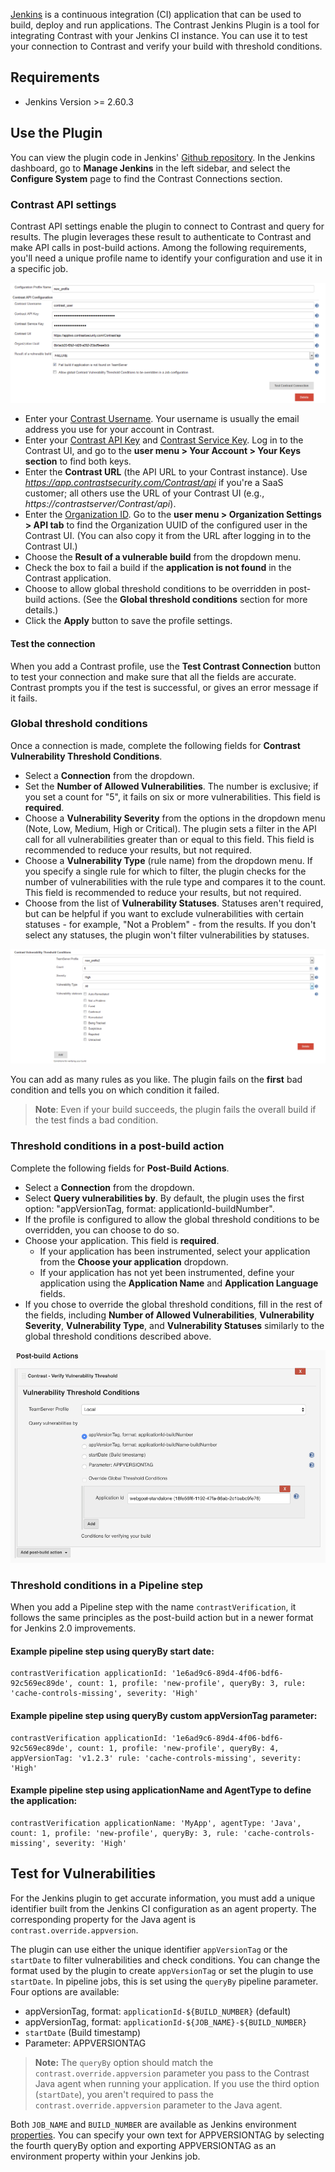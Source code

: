 <!--
title: "Contrast Jenkins Plugin"
description: "Sample Jenkins plugin using the Contrast Java SDK"
tags: "tools Jenkins SDK Integration Java"
-->

[Jenkins](https://jenkins.io/) is a continuous integration (CI) application that can be used to build, deploy and run applications. The Contrast Jenkins Plugin is a tool for integrating Contrast with your Jenkins CI instance. You can use it to test your connection to Contrast and verify your build with threshold conditions.

## Requirements
* Jenkins Version >= 2.60.3

## Use the Plugin

You can view the plugin code in Jenkins' [Github repository](https://github.com/jenkinsci/contrast-continuous-application-security-plugin). In the Jenkins dashboard, go to **Manage Jenkins** in the left sidebar, and select the **Configure System** page to find the Contrast Connections section.

### Contrast API settings

Contrast API settings enable the plugin to connect to Contrast and query for results. The plugin leverages these result to authenticate to Contrast and make API calls in post-build actions. Among the following requirements, you'll need a unique profile name to identify your configuration and use it in a specific job.

<a href="assets/images/Jenkins_ts_profile.png" rel="lightbox" title="Profile configuration"><img class="thumbnail" src="assets/images/Jenkins_ts_profile.png"/></a>

* Enter your [Contrast Username](user-account.html#loginpwd). Your username is usually the email address you use for your account in Contrast. 
* Enter your [Contrast API Key](user-account.html#profile) and [Contrast Service Key](user-account.html#profile). Log in to the Contrast UI, and go to the **user menu > Your Account > Your Keys section** to find both keys.         
* Enter the **Contrast URL** (the API URL to your Contrast instance). Use *https://app.contrastsecurity.com/Contrast/api* if you're a SaaS customer; all others use the URL of your Contrast UI (e.g., *https://contrastserver/Contrast/api*). 
* Enter the [Organization ID](admin-orgsettings.html#apikey). Go to the **user menu > Organization Settings > API tab** to find the Organization UUID of the configured user in the Contrast UI. (You can also copy it from the URL after logging in to the Contrast UI.) 
* Choose the **Result of a vulnerable build** from the dropdown menu. 
* Check the box to fail a build if the **application is not found** in the Contrast application. 
* Choose to allow global threshold conditions to be overridden in post-build actions. (See the **Global threshold conditions**
section for more details.)
* Click the **Apply** button to save the profile settings.

#### Test the connection

When you add a Contrast profile, use the **Test Contrast Connection** button to test your connection and make sure that all the fields are accurate. Contrast prompts you if the test is successful, or gives an error message if it fails.

### Global threshold conditions

Once a connection is made, complete the following fields for **Contrast Vulnerability Threshold Conditions**. 

* Select a **Connection** from the dropdown.
* Set the **Number of Allowed Vulnerabilities**. The number is exclusive; if you set a count for "5", it fails on six or more vulnerabilities. This field is **required**.
* Choose a **Vulnerability Severity** from the options in the dropdown menu (Note, Low, Medium, High or Critical). The plugin sets a filter in the API call for all vulnerabilities greater than or equal to this field. This field is recommended to reduce your results, but not required. 
* Choose a **Vulnerability Type** (rule name) from the dropdown menu. If you specify a single rule for which to filter, the plugin checks for the number of vulnerabilities with the rule type and compares it to the count. This field is recommended to reduce your results, but not required. 
* Choose from the list of **Vulnerability Statuses**. Statuses aren't required, but can be helpful if you want to exclude vulnerabilities with certain statuses - for example, "Not a Problem" - from the results. If you don't select any statuses, the plugin won't filter vulnerabilities by statuses.

<a href="assets/images/Jenkins_global_threshold_condition.png" rel="lightbox" title="Threshold condition configuration"><img class="thumbnail" src="assets/images/Jenkins_global_threshold_condition.png"/></a>

You can add as many rules as you like. The plugin fails on the **first** bad condition and tells you on which condition it failed.

>**Note**: Even if your build succeeds, the plugin fails the overall build if the test finds a bad condition.

### Threshold conditions in a post-build action

Complete the following fields for **Post-Build Actions**.

* Select a **Connection** from the dropdown.
* Select **Query vulnerabilities by**. By default, the plugin uses the first option: "appVersionTag, format: applicationId-buildNumber". 
* If the profile is configured to allow the global threshold conditions to be overridden, you can choose to do so.
* Choose your application. This field is **required**.
    * If your application has been instrumented, select your application from the **Choose your application** dropdown.
    * If your application has not yet been instrumented, define your application using the **Application Name** and **Application Language** fields.
* If you chose to override the global threshold conditions, fill in the rest of the fields, including **Number of Allowed Vulnerabilities**,
 **Vulnerability Severity**, **Vulnerability Type**, and **Vulnerability Statuses** similarly to the global threshold conditions described above.

<a href="assets/images/Jenkins_threshold_condition.png" rel="lightbox" title="Threshold condition configuration"><img class="thumbnail" src="assets/images/Jenkins_threshold_condition.png"/></a>

### Threshold conditions in a Pipeline step

When you add a Pipeline step with the name `contrastVerification`, it follows the same principles as the post-build action but in a newer format for Jenkins 2.0 improvements.

#### Example pipeline step using queryBy start date:

```
contrastVerification applicationId: '1e6ad9c6-89d4-4f06-bdf6-92c569ec89de', count: 1, profile: 'new-profile', queryBy: 3, rule: 'cache-controls-missing', severity: 'High'
```

#### Example pipeline step using queryBy custom appVersionTag parameter:

```
contrastVerification applicationId: '1e6ad9c6-89d4-4f06-bdf6-92c569ec89de', count: 1, profile: 'new-profile', queryBy: 4, appVersionTag: 'v1.2.3' rule: 'cache-controls-missing', severity: 'High'
```

#### Example pipeline step using applicationName and AgentType to define the application:

```
contrastVerification applicationName: 'MyApp', agentType: 'Java', count: 1, profile: 'new-profile', queryBy: 3, rule: 'cache-controls-missing', severity: 'High'
```

## Test for Vulnerabilities

For the Jenkins plugin to get accurate information, you must add a unique identifier built from the Jenkins CI configuration as an agent property. The corresponding property for the Java agent is `contrast.override.appversion`.

The plugin can use either the unique identifier `appVersionTag` or the `startDate` to filter vulnerabilities and check conditions. You can change the format used by the plugin to create `appVersionTag` or set the plugin to use `startDate`. In pipeline jobs, this is set using the `queryBy` pipeline parameter. Four options are available: 

* appVersionTag, format: `applicationId-${BUILD_NUMBER}` (default)
* appVersionTag, format: `applicationId-${JOB_NAME}-${BUILD_NUMBER}`
* `startDate` (Build timestamp)
* Parameter: APPVERSIONTAG

> **Note:** The `queryBy` option should match the `contrast.override.appversion` parameter you pass to the Contrast Java agent when running your application. If you use the third option (`startDate`), you aren't required to pass the `contrast.override.appversion` parameter to the Java agent.

Both `JOB_NAME` and `BUILD_NUMBER` are available as Jenkins environment <a href="https://wiki.jenkins-ci.org/display/JENKINS/Building+a+software+project">properties</a>. You can specify your own text for APPVERSIONTAG by selecting the fourth queryBy option and exporting APPVERSIONTAG as an environment property within your Jenkins job.
